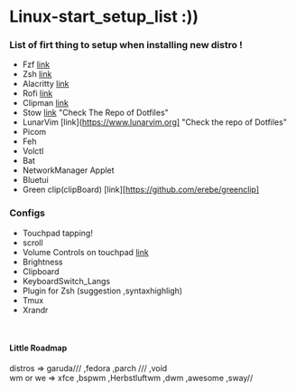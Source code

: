 # Linux-start_setup_list :))

### List of firt thing to setup when installing new distro !

- Fzf [link](https://github.com/junegunn/fzf)
- Zsh [link](https://ohmyz.sh/) 
- Alacritty [link](https://github.com/alacritty/alacritty) 
- Rofi [link](https://github.com/davatorium/rofi)
- Clipman [link](https://github.com/chmouel/clipman)
- Stow [link](https://github.com/aspiers/stow) "Check The Repo of Dotfiles"
- LunarVim [link](https://www.lunarvim.org] "Check the repo of Dotfiles"
- Picom
- Feh
- Volctl
- Bat 
- NetworkManager Applet
- Bluetui
- Green clip(clipBoard) [link][https://github.com/erebe/greenclip]


### Configs
- Touchpad tapping!
- scroll
- Volume Controls on touchpad [link](https://luxagraf.net/src/guide-to-switching-i3-to-sway)
- Brightness
- Clipboard
- KeyboardSwitch_Langs
- Plugin for Zsh (suggestion ,syntaxhighligh)
- Tmux
- Xrandr

<br/>

#### Little Roadmap
distros => garuda/// ,fedora ,parch /// ,void
<br/>
wm or we => xfce ,bspwm ,Herbstluftwm ,dwm ,awesome ,sway//
